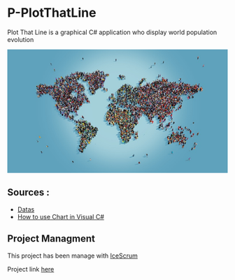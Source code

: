 # P-PlotThatLine
Plot That Line is a graphical C# application who display world population evolution 

<img src="./imageReadmeWP.jpeg">

## Sources :
- [Datas](https://www.kaggle.com/datasets/iamsouravbanerjee/world-population-dataset?resource=download)
- [How to use Chart in Visual C#](https://www.youtube.com/watch?v=82jnryBxsnI)


## Project Managment
This project has been manage with [IceScrum](https://www.icescrum.com/fr/) 

Project link [here](https://etml.icescrum.com/p/PSTATISTIC/#/project)
